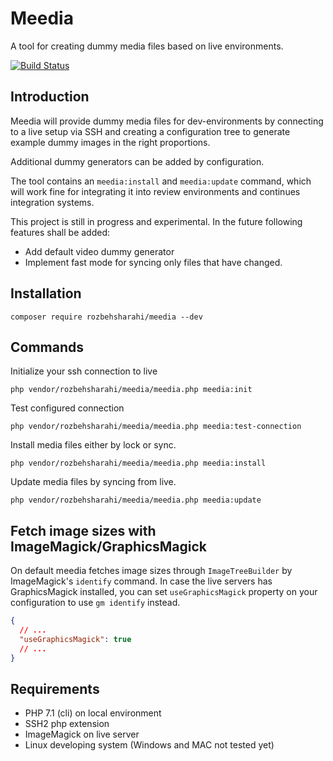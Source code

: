 # Meedia

A tool for creating dummy media files based on live environments.

[![Build Status](https://travis-ci.org/RozbehSharahi/meedia.svg?branch=master)](https://travis-ci.org/RozbehSharahi/meedia)

## Introduction

Meedia will provide dummy media files for dev-environments by connecting
 to a live setup via SSH and creating a configuration tree to generate example
 dummy images in the right proportions. 
 
Additional dummy generators can be added by configuration.

The tool contains an `meedia:install` and `meedia:update` command, which
 will work fine for integrating it into review environments and continues integration
 systems.

This project is still in progress and experimental. In the future following features
 shall be added:
 
- Add default video dummy generator
- Implement fast mode for syncing only files that have changed.

## Installation

`composer require rozbehsharahi/meedia --dev`

## Commands

Initialize your ssh connection to live

`php vendor/rozbehsharahi/meedia/meedia.php meedia:init` 

Test configured connection

`php vendor/rozbehsharahi/meedia/meedia.php meedia:test-connection` 

Install media files either by lock or sync.

`php vendor/rozbehsharahi/meedia/meedia.php meedia:install` 

Update media files by syncing from live.

`php vendor/rozbehsharahi/meedia/meedia.php meedia:update` 

## Fetch image sizes with ImageMagick/GraphicsMagick

On default meedia fetches image sizes through `ImageTreeBuilder` by ImageMagick's `identify` command. In case
 the live servers has GraphicsMagick installed, you can set `useGraphicsMagick` property
 on your configuration to use `gm identify` instead.
 
```json
{
  // ...
  "useGraphicsMagick": true
  // ...
}
```

## Requirements

- PHP 7.1 (cli) on local environment
- SSH2 php extension
- ImageMagick on live server
- Linux developing system (Windows and MAC not tested yet)